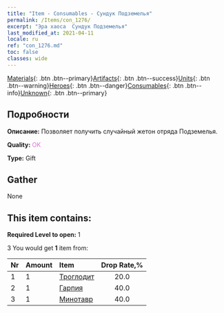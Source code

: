 ```yaml
---
title: "Item - Consumables - Сундук Подземелья"
permalink: /Items/con_1276/
excerpt: "Эра хаоса  Сундук Подземелья"
last_modified_at: 2021-04-11
locale: ru
ref: "con_1276.md"
toc: false
classes: wide
---
```

 [Materials](/ru/Items/){: .btn .btn--primary}[Artifacts](/ru/Items/Artifacts/){: .btn .btn--success}[Units](/ru/Items/Units/){: .btn .btn--warning}[Heroes](/ru/Items/Heroes/){: .btn .btn--danger}[Consumables](/ru/Items/Consumables/){: .btn .btn--info}[Unknown](/ru/Items/Unknown/){: .btn .btn--primary}

## Подробности
 **Описание:** Позволяет получить случайный жетон отряда Подземелья.

 **Quality:** <span style="color: #DA70D6">OK</span>

 **Type:** Gift

## Gather

  None

## This item contains:

 **Required Level to open:** 1

 3 You would get **1** item  from:

  | Nr | Amount |     Item    | Drop Rate,% |
  |:---|:-------|:------------|:---------:|
  | 1 | 1 | [Троглодит](/ru/Items/unt_244/) | 20.0 | 
  | 2 | 1 | [Гарпия](/ru/Items/unt_245/) | 40.0 | 
  | 3 | 1 | [Минотавр](/ru/Items/unt_248/) | 40.0 | 
